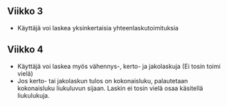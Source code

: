 ## Viikko 3

- Käyttäjä voi laskea yksinkertaisia yhteenlaskutoimituksia

## Viikko 4

- Käyttäjä voi laskea myös vähennys-, kerto- ja jakolaskuja (Ei tosin toimi vielä)
- Jos kerto- tai jakolaskun tulos on kokonaisluku, palautetaan kokonaisluku liukuluvun sijaan. Laskin ei tosin vielä osaa käsitellä liukulukuja.

